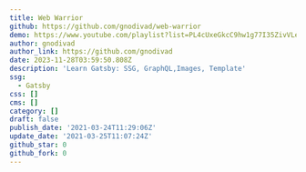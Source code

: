 ```yaml
---
title: Web Warrior
github: https://github.com/gnodivad/web-warrior
demo: https://www.youtube.com/playlist?list=PL4cUxeGkcC9hw1g77I35ZivVLe8k2nvjB
author: gnodivad
author_link: https://github.com/gnodivad
date: 2023-11-28T03:59:50.808Z
description: 'Learn Gatsby: SSG, GraphQL,Images, Template'
ssg:
  - Gatsby
css: []
cms: []
category: []
draft: false
publish_date: '2021-03-24T11:29:06Z'
update_date: '2021-03-25T11:07:24Z'
github_star: 0
github_fork: 0
---
```

